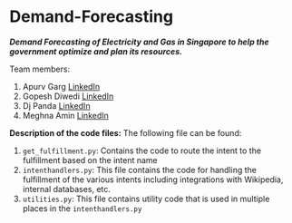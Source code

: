 # Demand-Forecasting
***Demand Forecasting of Electricity and Gas in Singapore to help the government optimize and plan its resources.***

Team members:
1. Apurv Garg [LinkedIn](https://www.linkedin.com/in/apurv-garg-49659274/)
2. Gopesh Diwedi [LinkedIn](https://www.linkedin.com/in/gopeshdwivedi/)
3. Dj Panda [LinkedIn](https://www.linkedin.com/in/dibyajyoti-panda-2b7b3296/)
4. Meghna Amin [LinkedIn](https://www.linkedin.com/in/meghnavinay/)


**Description of the code files:**
The following file can be found:
  1. ```get_fulfillment.py```: Contains the code to route the intent to the fulfillment based on the intent name
  2. ```intenthandlers.py```: This file contains the code for handling the fulfillment of the various intents including integrations with Wikipedia, internal databases, etc.
  3. ```utilities.py```: This file contains utility code that is used in multiple places in the ```intenthandlers.py```
